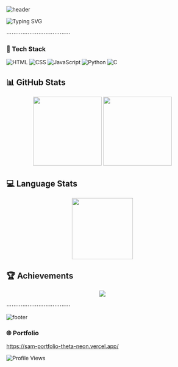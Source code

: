 ![header](https://capsule-render.vercel.app/api?type=waving&color=auto&height=250&section=header&text=Hey%20I'm%20Samrat%20Kumar%20Sahu&fontSize=40&animation=fadeIn&fontAlignY=38&desc=Beginner%20Web%20Developer%20🚀&descAlignY=55&descAlign=50)

![Typing SVG](https://readme-typing-svg.demolab.com?font=Fira+Code&pause=1000&color=32CD32&center=true&vCenter=true&width=435&lines=Hey+There!+👋;I'm+Samrat+Kumar+Sahu;Beginner+Web+Developer;Always+Learning+New+Things)


⋯⋯⋯⋯⋯⋯⋯⋯⋯⋯⋯⋯




### 🌟 Tech Stack
![HTML](https://img.shields.io/badge/HTML5-E34F26?style=for-the-badge&logo=html5&logoColor=white)
![CSS](https://img.shields.io/badge/CSS3-1572B6?style=for-the-badge&logo=css3&logoColor=white)
![JavaScript](https://img.shields.io/badge/JavaScript-FFD700?style=for-the-badge&logo=javascript&logoColor=black)
![Python](https://img.shields.io/badge/Python-3776AB?style=for-the-badge&logo=python&logoColor=white)
![C](https://img.shields.io/badge/C-00599C?style=for-the-badge&logo=c&logoColor=white)





## 📊 GitHub Stats  

<p align="center">
  <img src="https://github-readme-stats.vercel.app/api?username=CRASHs4aint&show_icons=true&theme=tokyonight&hide_border=true" height="180px"/>
  <img src="https://github-readme-streak-stats.herokuapp.com?user=CRASHs4aint&theme=tokyonight&hide_border=true" height="180px"/>
</p>



## 💻 Language Stats  

<p align="center">
  <img src="https://github-readme-stats.vercel.app/api/top-langs/?username=CRASHs4aint&layout=compact&theme=tokyonight&hide_border=true" height="160px"/>
</p>


## 🏆 Achievements  

<p align="center">
  <img src="https://github-profile-trophy.vercel.app/?username=CRASHs4aint&theme=tokyonight&no-frame=true&no-bg=true&row=1&column=6" />
</p>
⋯⋯⋯⋯⋯⋯⋯⋯⋯⋯⋯⋯




![footer](https://capsule-render.vercel.app/api?type=waving&color=gradient&height=150&section=footer)


### 🌐 Portfolio
https://sam-portfolio-theta-neon.vercel.app/

![Profile Views](https://komarev.com/ghpvc/?username=CRASHs4aint&label=Profile%20views&color=00ff99&style=for-the-badge)

